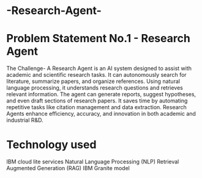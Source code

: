 # -Research-Agent-
# Problem Statement No.1 - Research Agent 
The Challenge-  A Research Agent is an AI system designed to assist with academic and scientific 
research tasks. It can autonomously search for literature, summarize papers, and organize references. 
Using natural language processing, it understands research questions and retrieves relevant 
information. 
The agent can generate reports, suggest hypotheses, and even draft sections of research papers. 
It saves time by automating repetitive tasks like citation management and data extraction. 
Research Agents enhance efficiency, accuracy, and innovation in both academic and industrial R&D.

# Technology used
IBM cloud lite services
Natural Language Processing (NLP)
Retrieval Augmented Generation (RAG)
IBM Granite model
